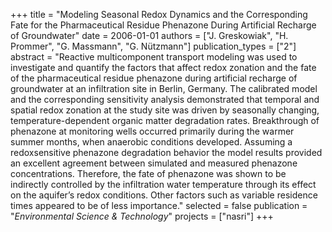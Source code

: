 +++
title = "Modeling Seasonal Redox Dynamics and the Corresponding Fate for the Pharmaceutical Residue Phenazone During Artificial Recharge of Groundwater"
date = 2006-01-01
authors = ["J. Greskowiak", "H. Prommer", "G. Massmann", "G. Nützmann"]
publication_types = ["2"]
abstract = "Reactive multicomponent transport modeling was used to investigate and quantify the factors that affect redox zonation and the fate of the pharmaceutical residue phenazone during artificial recharge of groundwater at an infiltration site in Berlin, Germany. The calibrated model and the corresponding sensitivity analysis demonstrated that temporal and spatial redox zonation at the study site was driven by seasonally changing, temperature-dependent organic matter degradation rates. Breakthrough of phenazone at monitoring wells occurred primarily during the warmer summer months, when anaerobic conditions developed. Assuming a redoxsensitive phenazone degradation behavior the model results provided an excellent agreement between simulated and measured phenazone concentrations. Therefore, the fate of phenazone was shown to be indirectly controlled by the infiltration water temperature through its effect on the aquifer’s redox conditions. Other factors such as variable residence times appeared to be of less importance."
selected = false
publication = "*Environmental Science & Technology*"
projects = ["nasri"]
+++

